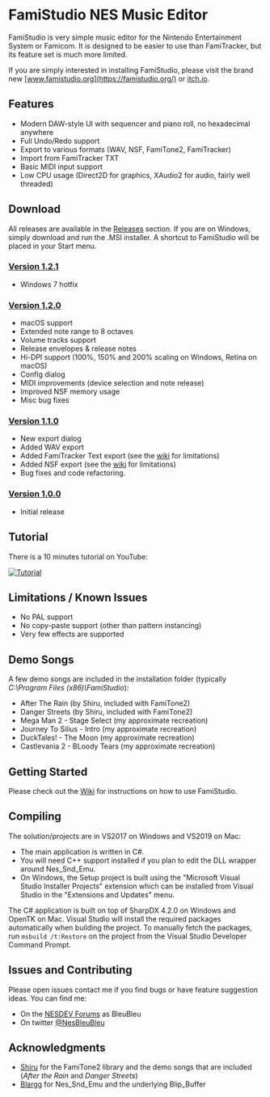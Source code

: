 # FamiStudio NES Music Editor
FamiStudio is very simple music editor for the Nintendo Entertainment System or Famicom. It is designed to be easier to use than FamiTracker, but its feature set is much more limited.

If you are simply interested in installing FamiStudio, please visit the brand new [www.famistudio.org](https://famistudio.org/) or [itch.io](https://bleubleu.itch.io/famistudio).

## Features
- Modern DAW-style UI with sequencer and piano roll, no hexadecimal anywhere
- Full Undo/Redo support
- Export to various formats (WAV, NSF, FamiTone2, FamiTracker)
- Import from FamiTracker TXT
- Basic MIDI input support 
- Low CPU usage (Direct2D for graphics, XAudio2 for audio, fairly well threaded)

## Download
All releases are available in the [Releases](https://github.com/BleuBleu/FamiStudio/releases) section. If you are on Windows, simply download and run the .MSI installer. A shortcut to FamiStudio will be placed in your Start menu.

### [Version 1.2.1](https://github.com/BleuBleu/FamiStudio/releases/tag/1.2.1)
- Windows 7 hotfix

### [Version 1.2.0](https://github.com/BleuBleu/FamiStudio/releases/tag/1.2.0)
- macOS support 
- Extended note range to 8 octaves
- Volume tracks support
- Release envelopes & release notes
- Hi-DPI support (100%, 150% and 200% scaling on Windows, Retina on macOS)
- Config dialog
- MIDI improvements (device selection and note release)
- Improved NSF memory usage
- Misc bug fixes

### [Version 1.1.0](https://github.com/BleuBleu/FamiStudio/releases/tag/1.1.0)
- New export dialog
- Added WAV export
- Added FamiTracker Text export (see the [wiki](https://github.com/BleuBleu/FamiStudio/wiki) for limitations)
- Added NSF export (see the [wiki](https://github.com/BleuBleu/FamiStudio/wiki) for limitations)
- Bug fixes and code refactoring.

### [Version 1.0.0](https://github.com/BleuBleu/FamiStudio/releases/tag/1.0.0)
- Initial release

## Tutorial
There is a 10 minutes tutorial on YouTube:

[![Tutorial](https://github.com/BleuBleu/FamiStudio/blob/master/Wiki/Video.png)](https://www.youtube.com/watch?v=_unlyRlsbcM)

## Limitations / Known Issues 
- No PAL support
- No copy-paste support (other than pattern instancing)
- Very few effects are supported

## Demo Songs
A few demo songs are included in the installation folder (typically _C:\Program Files (x86)\FamiStudio_):
- After The Rain (by Shiru, included with FamiTone2)
- Danger Streets (by Shiru, included with FamiTone2)
- Mega Man 2 - Stage Select (my approximate recreation)
- Journey To Silius - Intro (my approximate recreation)
- DuckTales! - The Moon (my approximate recreation)
- Castlevania 2 - BLoody Tears (my approximate recreation)

## Getting Started
Please check out the [Wiki](https://github.com/BleuBleu/FamiStudio/wiki) for instructions on how to use FamiStudio.

## Compiling
The solution/projects are in VS2017 on Windows and VS2019 on Mac:
- The main application is written in C#.
- You will need C++ support installed if you plan to edit the DLL wrapper around Nes_Snd_Emu.
- On Windows, the Setup project is built using the "Microsoft Visual Studio Installer Projects" extension which can be installed from Visual Studio in the "Extensions and Updates" menu.

The C# application is built on top of SharpDX 4.2.0 on Windows and OpenTK on Mac. Visual Studio will install the required packages automatically when building the project.
To manually fetch the packages, run `msbuild /t:Restore` on the project from the Visual Studio Developer Command Prompt.

## Issues and Contributing
Please open issues contact me if you find bugs or have feature suggestion ideas. 
You can find me:
- On the [NESDEV Forums](https://forums.nesdev.com/) as BleuBleu 
- On twitter [@NesBleuBleu](http://www.twitter.com/nesbleubleu)

## Acknowledgments
- [Shiru](https://shiru.untergrund.net/code.shtml) for the FamiTone2 library and the demo songs that are included (_After the Rain_ and _Danger Streets_)
- [Blargg](http://www.slack.net/~ant/) for Nes_Snd_Emu and the underlying Blip_Buffer


